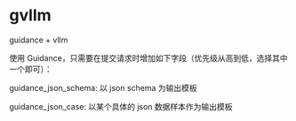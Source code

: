 # gvllm

guidance + vllm

使用 Guidance，只需要在提交请求时增加如下字段（优先级从高到低，选择其中一个即可）：

guidance_json_schema: 以 json schema 为输出模板

guidance_json_case: 以某个具体的 json 数据样本作为输出模板


